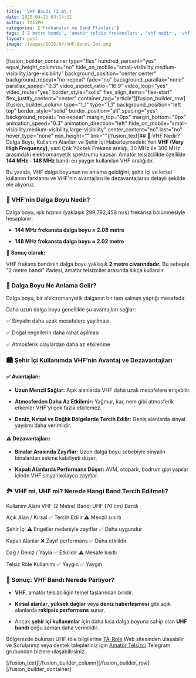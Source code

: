 ```yaml
---
title: 'VHF Bandı (2 mt.)'
date: 2025-04-21 03:14:32
author: TA1SPH
categories: ['Frekanslar ve Band Planları']
tags: ['2 metre bandı', 'amatör telsiz frekansları', 'vhf nedir', 'vhf şehir içi kullanımı', 'vhf uhf farkı']
layout: post
image: /images/2025/04/VHF-Bandi-2mt.png
---
```


[fusion_builder_container type="flex" hundred_percent="yes" equal_height_columns="no" hide_on_mobile="small-visibility,medium-visibility,large-visibility" background_position="center center" background_repeat="no-repeat" fade="no" background_parallax="none" parallax_speed="0.3" video_aspect_ratio="16:9" video_loop="yes" video_mute="yes" border_style="solid" flex_align_items="flex-start" flex_justify_content="center" container_tag="article"][fusion_builder_row][fusion_builder_column type="1_1" type="1_1" background_position="left top" border_style="solid" border_position="all" spacing="yes" background_repeat="no-repeat" margin_top="0px" margin_bottom="0px" animation_speed="0.3" animation_direction="left" hide_on_mobile="small-visibility,medium-visibility,large-visibility" center_content="no" last="no" hover_type="none" min_height="" link=""][fusion_text]## 📡 VHF Nedir? Dalga Boyu, Kullanım Alanları ve Şehir İçi Haberleşmedeki Yeri
**VHF (Very High Frequency)**, yani Çok Yüksek Frekans aralığı, 30 MHz ile 300 MHz arasındaki elektromanyetik spektrumu kapsar. Amatör telsizcilikte özellikle **144 MHz - 148 MHz** bandı en yaygın kullanılan VHF aralığıdır.

Bu yazıda, VHF dalga boyunun ne anlama geldiğini, şehir içi ve kırsal kullanım farklarını ve VHF'nin avantajları ile dezavantajlarını detaylı şekilde ele alıyoruz.

### 📏 VHF’nin Dalga Boyu Nedir?

Dalga boyu, ışık hızının (yaklaşık 299,792,458 m/s) frekansa bölünmesiyle hesaplanır:

- **144 MHz frekansta dalga boyu ≈ 2.08 metre**

- **148 MHz frekansta dalga boyu ≈ 2.02 metre**

🔹 **Sonuç olarak:**

VHF frekans bandının dalga boyu yaklaşık **2 metre civarındadır.** Bu sebeple "2 metre bandı" ifadesi, amatör telsizciler arasında sıkça kullanılır.

### 🌊 Dalga Boyu Ne Anlama Gelir?

Dalga boyu, bir elektromanyetik dalganın bir tam salınım yaptığı mesafedir.

Daha uzun dalga boyu genellikle şu avantajları sağlar:

✅ Sinyalin daha uzak mesafelere yayılması

✅ Doğal engellerin daha rahat aşılması

✅ Atmosferik olaylardan daha az etkilenme

### 🏙️ Şehir İçi Kullanımda VHF’nin Avantaj ve Dezavantajları

#### ✅ Avantajları:

- **Uzun Menzil Sağlar:** Açık alanlarda VHF daha uzak mesafelere erişebilir.

- **Atmosferden Daha Az Etkilenir:** Yağmur, kar, nem gibi atmosferik etkenler VHF'yi çok fazla etkilemez.

- **Deniz, Kırsal ve Dağlık Bölgelerde Tercih Edilir:** Geniş alanlarda sinyal yayılımı daha verimlidir.

#### ⚠️ Dezavantajları:

- **Binalar Arasında Zayıflar:** Uzun dalga boyu sebebiyle sinyalin binalardan sekme kabiliyeti düşer.

- **Kapalı Alanlarda Performans Düşer:** AVM, otopark, bodrum gibi yapılar içinde VHF sinyali kolayca zayıflar.

### 🏞️ VHF mi, UHF mi? Nerede Hangi Band Tercih Edilmeli?

Kullanım Alanı
VHF (2 Metre) Bandı
UHF (70 cm) Bandı

Açık Alan / Kırsal
✅ Tercih Edilir
⚠️ Menzil sınırlı

Şehir İçi
⚠️ Engeller nedeniyle zayıflar
✅ Daha uygundur

Kapalı Alanlar
❌ Zayıf performans
✅ Daha etkilidir

Dağ / Deniz / Yayla
✅ Etkilidir
⚠️ Mesafe kısıtlı

Telsiz Röle Kullanımı
✅ Yaygın
✅ Yaygın

### 📌 Sonuç: VHF Bandı Nerede Parlıyor?

- **VHF**, amatör telsizciliğin temel taşlarından biridir.

- **Kırsal alanlar**, **yüksek dağlar** veya **deniz haberleşmesi** gibi açık alanlarda **rakipsiz performans** sunar.

- Ancak **şehir içi kullanımlar** için daha kısa dalga boyuna sahip olan **UHF bandı** çoğu zaman daha verimlidir.

Bölgenizde bulunan UHF röle bilgilerine [TA-Role](https://ta-role.com/) Web sitesinden ulaşabilir ve Sorularınız veya destek talepleriniz için [Amatör Telsizci](https://t.me/amatortelsizci/1) Telegram grubundan bizlere ulaşabilirsiniz.

[/fusion_text][/fusion_builder_column][/fusion_builder_row][/fusion_builder_container]
